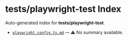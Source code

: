 # __tests__/playwright-test Index

Auto-generated index for **__tests__/playwright-test**.

- [`playwright.config.ts.md`](./playwright.config.ts.md) — ⚠️ No summary available.
